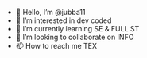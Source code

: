 - 👋 Hello, I’m @jubba11
- 👀 I’m interested in dev coded
- 🌱 I’m currently learning SE & FULL ST
- 💞️ I’m looking to collaborate on INFO
- 📫 How to reach me TEX

<!---
jubba11/jubba11 is a ✨ special ✨ repository because its `README.md` (this file) appears on your GitHub profile.
You can click the Preview link to take a look at your changes.
--->
